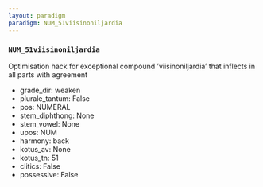 ```yaml
---
layout: paradigm
paradigm: NUM_51viisinoniljardia
---
```

### ` NUM_51viisinoniljardia `

Optimisation hack for exceptional compound ’viisinoniljardia’ that inflects in all parts with agreement
* grade_dir: weaken
* plurale_tantum: False
* pos: NUMERAL
* stem_diphthong: None
* stem_vowel: None
* upos: NUM
* harmony: back
* kotus_av: None
* kotus_tn: 51
* clitics: False
* possessive: False
